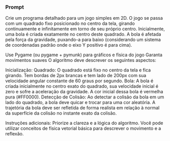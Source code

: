 ### Prompt

Crie um programa detalhado para um jogo simples em 2D. O jogo se passa com um quadrado fixo posicionado no centro da tela, girando continuamente e infinitamente em torno de seu próprio centro. Inicialmente, uma bola é criada exatamente no centro deste quadrado. A bola é afetada pela força da gravidade, puxando-a para baixo (considerando um sistema de coordenadas padrão onde o eixo Y positivo é para cima).

Use Pygame (ou pygame + pymunk) para gráficos e física do jogo
Garanta movimentos suaves
O algoritmo deve descrever os seguintes aspectos:

Inicialização:
Quadrado: O quadrado está fixo no centro da tela e fica girando. Tem bordas de 2px brancas e tem lado de 200px com sua velocidade angular constante de 60 graus por segundo.
Bola: A bola é criada inicialmente no centro exato do quadrado, sua velocidade inicial é zero e sofre a aceleração da gravidade. A cor inicial dessa bola é vermelha pura (#FF0000).
Detecção de Colisão: Ao detectar a colisão da bola em um lado do quadrado, a bola deve quicar e trocar para uma cor aleatória. A trajetória da bola deve ser refletida de forma realista em relação à normal da superfície da colisão no instante exato da colisão.

Instruções adicionais: Priorize a clareza e a lógica do algoritmo. Você pode utilizar conceitos de física vetorial básica para descrever o movimento e a reflexão.
